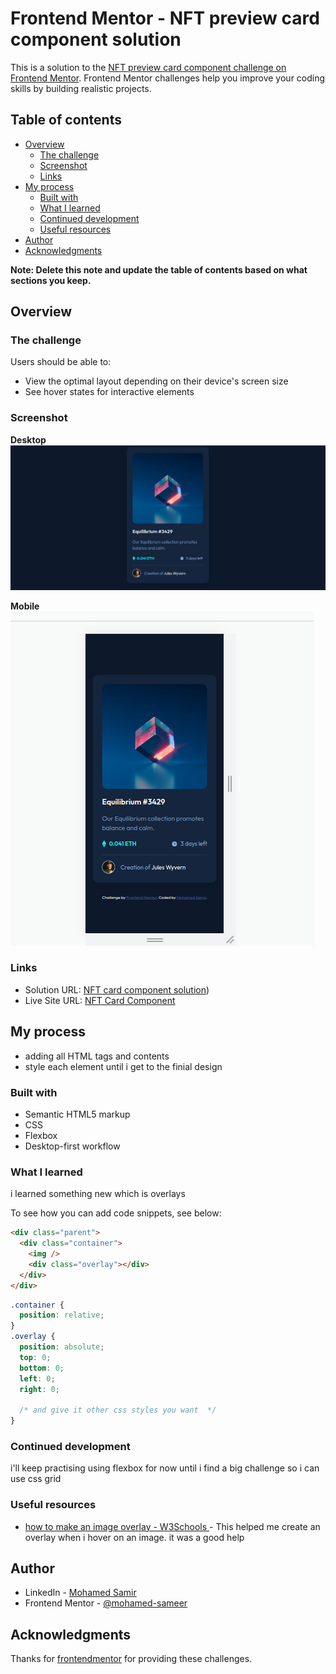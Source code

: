 # Frontend Mentor - NFT preview card component solution

This is a solution to the [NFT preview card component challenge on Frontend Mentor](https://www.frontendmentor.io/challenges/nft-preview-card-component-SbdUL_w0U). Frontend Mentor challenges help you improve your coding skills by building realistic projects.

## Table of contents

- [Overview](#overview)
  - [The challenge](#the-challenge)
  - [Screenshot](#screenshot)
  - [Links](#links)
- [My process](#my-process)
  - [Built with](#built-with)
  - [What I learned](#what-i-learned)
  - [Continued development](#continued-development)
  - [Useful resources](#useful-resources)
- [Author](#author)
- [Acknowledgments](#acknowledgments)

**Note: Delete this note and update the table of contents based on what sections you keep.**

## Overview

### The challenge

Users should be able to:

- View the optimal layout depending on their device's screen size
- See hover states for interactive elements

### Screenshot

**Desktop**
![Desktop](./screenshots/nft-card-desktop.png)

**Mobile**
![Mobile](./screenshots/nft-card-mobile.png)

### Links

- Solution URL: [NFT card component solution](https://www.frontendmentor.io/challenges/nft-preview-card-component-SbdUL_w0U/hub/nft-card-component-solution-71RZUXuwZB))
- Live Site URL: [NFT Card Component](https://nftcard-mohamed.netlify.app/)

## My process

- adding all HTML tags and contents
- style each element until i get to the finial design

### Built with

- Semantic HTML5 markup
- CSS
- Flexbox
- Desktop-first workflow

### What I learned

i learned something new which is overlays

To see how you can add code snippets, see below:

```html
<div class="parent">
  <div class="container">
    <img />
    <div class="overlay"></div>
  </div>
</div>
```

```css
.container {
  position: relative;
}
.overlay {
  position: absolute;
  top: 0;
  bottom: 0;
  left: 0;
  right: 0;

  /* and give it other css styles you want  */
}
```

### Continued development

i'll keep practising using flexbox for now until i find a big challenge so i can use css grid

### Useful resources

- [how to make an image overlay - W3Schools ](https://www.w3schools.com/howto/howto_css_image_overlay.asp) - This helped me create an overlay when i hover on an image. it was a good help

## Author

- LinkedIn - [Mohamed Samir](https://www.linkedin.com/in/mohamad-samir08/)
- Frontend Mentor - [@mohamed-sameer](https://www.frontendmentor.io/profile/mohamed-sameer)

## Acknowledgments

Thanks for [frontendmentor](https://www.frontendmentor.io) for providing these challenges.
